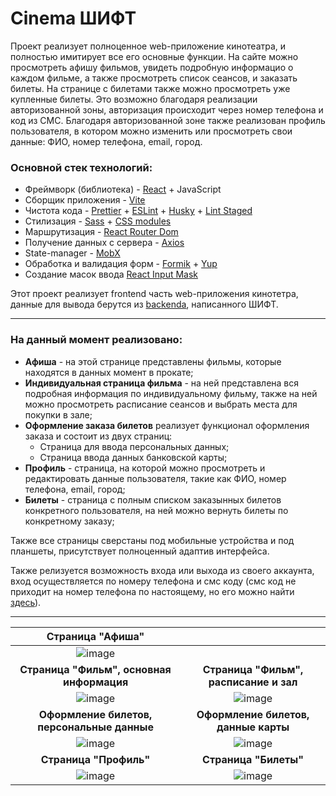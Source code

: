 # Cinema ШИФТ

Проект реализует полноценное web-приложение кинотеатра, и полностью имитирует все его основные функции. На сайте можно просмотреть афишу фильмов, увидеть подробную информацио о каждом фильме, а также просмотреть список сеансов, и заказать билеты. На странице с билетами также можно просмотреть уже купленные билеты. Это возможно благодаря реализации авторизованной зоны, авторизация происходит через номер телефона и код из СМС. Благодаря авторизованной зоне также реализован профиль пользователя, в котором можно изменить или просмотреть свои данные: ФИО, номер телефона, email, город.

### Основной стек технологий:
* Фреймворк (библиотека) - [React](https://react.dev/) + JavaScript
* Сборщик приложения - [Vite](https://vitejs.dev/)
* Чистота кода - [Prettier](https://prettier.io/) + [ESLint](https://eslint.org/) + [Husky](https://www.npmjs.com/package/husky) + [Lint Staged](https://www.npmjs.com/package/lint-staged)
* Стилизация - [Sass](https://sass-lang.com/) + [CSS modules](https://create-react-app.dev/docs/adding-a-css-modules-stylesheet/)
* Маршрутизация - [React Router Dom](https://reactrouter.com/en/main)
* Получение данных с сервера - [Axios](https://www.npmjs.com/package/axios)
* State-manager - [MobX](https://www.npmjs.com/package/mobx)
* Обработка и валидация форм - [Formik](https://formik.org/) + [Yup](https://www.npmjs.com/package/yup)
* Создание масок ввода [React Input Mask](https://www.npmjs.com/package/react-input-mask)

Этот проект реализует frontend часть web-приложения кинотетра, данные для вывода берутся из [backendа](https://shift-backend.onrender.com/api#/), написанного ШИФТ.

---

### На данный момент реализовано:
* **Афиша** - на этой странице представлены фильмы, которые находятся в данных момент в прокате;
* **Индивидуальная страница фильма** - на ней представлена вся подробная информация по индивидуальному фильму, также на ней можно просмотреть расписание сеансов и выбрать места для покупки в зале;
* **Оформление заказа билетов** реализует функционал оформления заказа и состоит из двух страниц:
  * Страница для ввода персональных данных;
  * Страница ввода данных банковской карты;
* **Профиль** - страница, на которой можно просмотреть и редактировать данные пользователя, такие как ФИО, номер телефона, email, город;
* **Билеты** - страница с полным списком заказынных билетов конкретного пользователя, на ней можно вернуть билеты по конкретному заказу;

Также все страницы сверстаны под мобильные устройства и под планшеты, присутствует полноценный адаптив интерфейса.

Также релизуется возможность входа или выхода из своего аккаунта, вход осуществляется по номеру телефона и смс коду (смс код не приходит на номер телефона по настоящему, но его можно найти [здесь](https://shift-backend.onrender.com/otps)).

___
|Страница "Афиша"||
|:--------------:|:--------------:|
|![image](https://github.com/user-attachments/assets/b183a1dd-f166-49e8-8951-861938389e09)||
|**Страница "Фильм", основная информация**|**Страница "Фильм", расписание и зал**|
|![image](https://github.com/user-attachments/assets/2cb6bb43-91b8-4ef2-8078-f96b38e93c1c)|![image](https://github.com/user-attachments/assets/3c28da81-bb96-4f9d-9b3b-eb68a681a71c)|
|**Оформление билетов, персональные данные**|**Оформление билетов, данные карты**|
|![image](https://github.com/user-attachments/assets/0da0f4c2-fcf1-4368-80dc-3a5b79920097)|![image](https://github.com/user-attachments/assets/807b276d-8af3-401d-9ecc-d2fb508676a0)|
|**Страница "Профиль"**|**Страница "Билеты"**|
|![image](https://github.com/user-attachments/assets/b49f64ca-0d58-4952-8b14-9723a5efe79d)|![image](https://github.com/user-attachments/assets/64e47a19-39d1-45b6-a2a0-ec935e6e83ac)|
